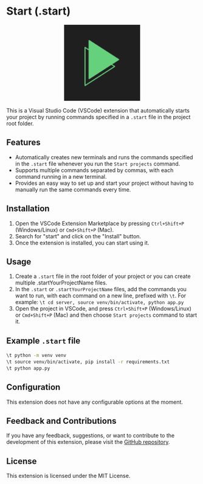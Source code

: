 # Start (.start)

<p align="center">
  <img src="./logo.png" alt="Logo" width="200"/>
</p>

This is a Visual Studio Code (VSCode) extension that automatically starts your project by running commands specified in a `.start` file in the project root folder.

## Features

- Automatically creates new terminals and runs the commands specified in the `.start` file whenever you run the `Start projects` command.
- Supports multiple commands separated by commas, with each command running in a new terminal.
- Provides an easy way to set up and start your project without having to manually run the same commands every time.

## Installation

1. Open the VSCode Extension Marketplace by pressing `Ctrl+Shift+P` (Windows/Linux) or `Cmd+Shift+P` (Mac).
2. Search for "start" and click on the "Install" button.
3. Once the extension is installed, you can start using it.

## Usage

1. Create a `.start` file in the root folder of your project or you can create multiple .startYourProjectName files.
2. In the `.start` or `.startYourProjectName` files, add the commands you want to run, with each command on a new line, prefixed with `\t`. For example: `\t cd server, source venv/bin/activate, python app.py`
3. Open the project in VSCode, and press `Ctrl+Shift+P` (Windows/Linux) or `Cmd+Shift+P` (Mac) and then choose `Start projects` command to start it.

## Example `.start` file

```bash
\t python -m venv venv
\t source venv/bin/activate, pip install -r requirements.txt
\t python app.py
```

## Configuration

This extension does not have any configurable options at the moment.

## Feedback and Contributions

If you have any feedback, suggestions, or want to contribute to the development of this extension, please visit the [GitHub repository](https://github.com/ashusharmadev/.start.git).

## License

This extension is licensed under the MIT License.